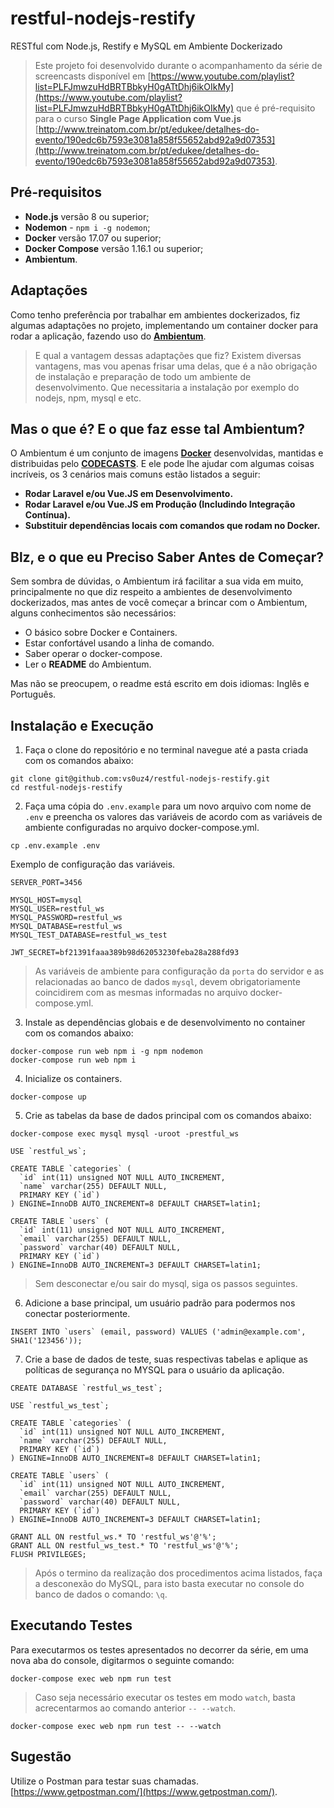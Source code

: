 # restful-nodejs-restify
RESTful com Node.js, Restify e MySQL em Ambiente Dockerizado

> Este projeto foi desenvolvido durante o acompanhamento da série de screencasts disponível em [https://www.youtube.com/playlist?list=PLFJmwzuHdBRTBbkyH0gATtDhj6ikOIkMy](https://www.youtube.com/playlist?list=PLFJmwzuHdBRTBbkyH0gATtDhj6ikOIkMy) que é pré-requisito para o curso **Single Page Application com Vue.js** [http://www.treinatom.com.br/pt/edukee/detalhes-do-evento/190edc6b7593e3081a858f55652abd92a9d07353](http://www.treinatom.com.br/pt/edukee/detalhes-do-evento/190edc6b7593e3081a858f55652abd92a9d07353).

## Pré-requisitos
- **Node.js** versão 8 ou superior;
- **Nodemon** - `npm i -g nodemon`;
- **Docker** versão 17.07 ou superior;
- **Docker Compose** versão 1.16.1 ou superior;
- **Ambientum**.

## Adaptações
Como tenho preferência por trabalhar em ambientes dockerizados, fiz algumas adaptações no projeto, implementando um container docker para rodar a aplicação, fazendo uso do **[Ambientum](https://github.com/codecasts/ambientum)**.

> E qual a vantagem dessas adaptações que fiz? Existem diversas vantagens, mas vou apenas frisar uma delas, que é a não obrigação de instalação e preparação de todo um ambiente de desenvolvimento. Que necessitaria a instalação por exemplo do nodejs, npm, mysql e etc.

## Mas o que é? E o que faz esse tal Ambientum?
O Ambientum é um conjunto de imagens **[Docker](https://www.docker.com/)** desenvolvidas, mantidas e distribuidas pelo **[CODECASTS](https://codecasts.com.br)**. E ele pode lhe ajudar com algumas coisas incríveis, os 3 cenários mais comuns estão listados a seguir:

- **Rodar Laravel e/ou Vue.JS em Desenvolvimento.**
- **Rodar Laravel e/ou Vue.JS em Produção (Includindo Integração Contínua).**
- **Substituir dependências locais com comandos que rodam no Docker.**

## Blz, e o que eu Preciso Saber Antes de Começar?

Sem sombra de dúvidas, o Ambientum irá facilitar a sua vida em muito, principalmente no que diz respeito a ambientes de desenvolvimento dockerizados, mas antes de você começar a brincar com o Ambientum, alguns conhecimentos são necessários:

* O básico sobre Docker e Containers.
* Estar confortável usando a linha de comando.
* Saber operar o docker-compose.
* Ler o **README** do Ambientum.

Mas não se preocupem, o readme está escrito em dois idiomas: Inglês e Português.

## Instalação e Execução

1. Faça o clone do repositório e no terminal navegue até a pasta criada com os comandos abaixo:

```
git clone git@github.com:vs0uz4/restful-nodejs-restify.git
cd restful-nodejs-restify
```

2. Faça uma cópia do `.env.example` para um novo arquivo com nome de `.env` e preencha os valores das variáveis de acordo com as variáveis de ambiente configuradas no arquivo docker-compose.yml. 

```
cp .env.example .env
```

Exemplo de configuração das variáveis.
```
SERVER_PORT=3456

MYSQL_HOST=mysql
MYSQL_USER=restful_ws
MYSQL_PASSWORD=restful_ws
MYSQL_DATABASE=restful_ws
MYSQL_TEST_DATABASE=restful_ws_test

JWT_SECRET=bf21391faaa389b98d62053230feba28a288fd93
```

> As variáveis de ambiente para configuração da `porta` do servidor e as relacionadas ao banco de dados `mysql`, devem obrigatoriamente coincidirem com as mesmas informadas no arquivo docker-compose.yml.

3. Instale as dependências globais e de desenvolvimento no container com os comandos abaixo:

```
docker-compose run web npm i -g npm nodemon
docker-compose run web npm i
```

4. Inicialize os containers.

```
docker-compose up
```

5. Crie as tabelas da base de dados principal com os comandos abaixo:

```
docker-compose exec mysql mysql -uroot -prestful_ws

USE `restful_ws`;

CREATE TABLE `categories` (
  `id` int(11) unsigned NOT NULL AUTO_INCREMENT,
  `name` varchar(255) DEFAULT NULL,
  PRIMARY KEY (`id`)
) ENGINE=InnoDB AUTO_INCREMENT=8 DEFAULT CHARSET=latin1;

CREATE TABLE `users` (
  `id` int(11) unsigned NOT NULL AUTO_INCREMENT,
  `email` varchar(255) DEFAULT NULL,
  `password` varchar(40) DEFAULT NULL,
  PRIMARY KEY (`id`)
) ENGINE=InnoDB AUTO_INCREMENT=3 DEFAULT CHARSET=latin1;
```

> Sem desconectar e/ou sair do mysql, siga os passos seguintes.

6. Adicione a base principal, um usuário padrão para podermos nos conectar posteriormente. 

```
INSERT INTO `users` (email, password) VALUES ('admin@example.com', SHA1('123456'));
```

7. Crie a base de dados de teste, suas respectivas tabelas e aplique as políticas de segurança no MYSQL para o usuário da aplicação.

```
CREATE DATABASE `restful_ws_test`;

USE `restful_ws_test`;

CREATE TABLE `categories` (
  `id` int(11) unsigned NOT NULL AUTO_INCREMENT,
  `name` varchar(255) DEFAULT NULL,
  PRIMARY KEY (`id`)
) ENGINE=InnoDB AUTO_INCREMENT=8 DEFAULT CHARSET=latin1;

CREATE TABLE `users` (
  `id` int(11) unsigned NOT NULL AUTO_INCREMENT,
  `email` varchar(255) DEFAULT NULL,
  `password` varchar(40) DEFAULT NULL,
  PRIMARY KEY (`id`)
) ENGINE=InnoDB AUTO_INCREMENT=3 DEFAULT CHARSET=latin1;

GRANT ALL ON restful_ws.* TO 'restful_ws'@'%';
GRANT ALL ON restful_ws_test.* TO 'restful_ws'@'%';
FLUSH PRIVILEGES;
```

> Após o termino da realização dos procedimentos acima listados, faça a desconexão do MySQL, para isto basta executar no console do banco de dados o comando: `\q`. 

## Executando Testes
Para executarmos os testes apresentados no decorrer da série, em uma nova aba do console, digitarmos o seguinte comando:

```
docker-compose exec web npm run test
```

> Caso seja necessário executar os testes em modo `watch`, basta acrecentarmos ao comando anterior `-- --watch`.

```
docker-compose exec web npm run test -- --watch
```

## Sugestão
Utilize o Postman para testar suas chamadas. [https://www.getpostman.com/](https://www.getpostman.com/).